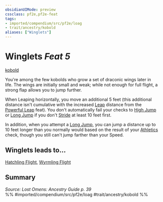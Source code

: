 ```yaml
---
obsidianUIMode: preview
cssclass: pf2e,pf2e-feat
tags:
- imported/compendium/src/pf2e/loag
- trait/ancestry/kobold
aliases: ["Winglets"]
---
```

# Winglets  *Feat 5*  
[kobold](kobold-b1.md)  


You're among the few kobolds who grow a set of draconic wings later in life. The wings are initially small and weak; while not enough for full flight, a strong flap allows you to jump further.

When Leaping horizontally, you move an additional 5 feet (this additional distance isn't cumulative with the increased [Leap](leap.md) distance from the [Powerful Leap](powerful-leap.md) feat). You don't automatically fail your checks to [High Jump](high-jump.md) or [Long Jump](long-jump.md) if you don't [Stride](stride.md) at least 10 feet first.

In addition, when you attempt a [Long Jump](long-jump.md), you can jump a distance up to 10 feet longer than you normally would based on the result of your [Athletics](../skills.md#Athletics) check, though you still can't jump farther than your Speed.

## Winglets leads to...

[Hatchling Flight](hatchling-flight-loag.md), [Wyrmling Flight](wyrmling-flight-loag.md)

## Summary

*Source: Lost Omens: Ancestry Guide p. 39*  
%% #imported/compendium/src/pf2e/loag #trait/ancestry/kobold %%